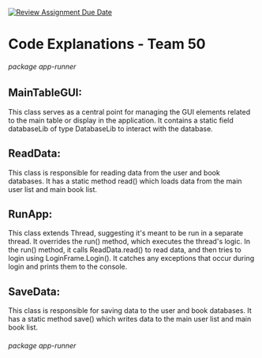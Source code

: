 [![Review Assignment Due Date](https://classroom.github.com/assets/deadline-readme-button-24ddc0f5d75046c5622901739e7c5dd533143b0c8e959d652212380cedb1ea36.svg)](https://classroom.github.com/a/4zK3HDh5)

# Code Explanations - Team 50

###### package app-runner
## MainTableGUI:
This class serves as a central point for managing the GUI elements related to the main table or display in the application. It contains a static field databaseLib of type DatabaseLib to interact with the database.

## ReadData:
This class is responsible for reading data from the user and book databases. It has a static method read() which loads data from the main user list and main book list.

## RunApp:
This class extends Thread, suggesting it's meant to be run in a separate thread. It overrides the run() method, which executes the thread's logic. In the run() method, it calls ReadData.read() to read data, and then tries to login using LoginFrame.Login(). It catches any exceptions that occur during login and prints them to the console.

## SaveData:
This class is responsible for saving data to the user and book databases. It has a static method save() which writes data to the main user list and main book list.

###### package app-runner




